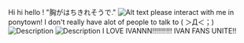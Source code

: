 Hi hi hello ! "胸がはちきれそうで."
![Alt text](https://media.discordapp.net/attachments/1390312570275102733/1390312608594264204/IMG-20250703-WA0014.jpg?ex=6867cd04&is=68667b84&hm=ba5c14135d8da110dfe86eb47ffe5b59c58a8f8ffa55f975bac9545a46525e1a&)
please interact with me in ponytown! I don't really have alot of people to talk to ( ＞Д＜；)
![Description](https://c.tenor.com/QrU-Kos6UMMAAAAC/tenor.gif) ![Description](https://media.tenor.com/NVhvN7vO3HEAAAAi/baby-ivan-baby-ivan-alnst.gif)
I LOVE IVANNN!!!!!!!!!! IVAN FANS UNITE!!
